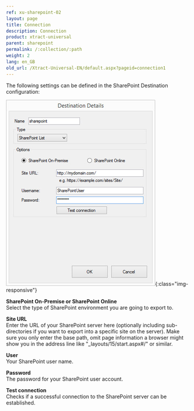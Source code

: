 ```yaml
---
ref: xu-sharepoint-02
layout: page
title: Connection
description: Connection
product: xtract-universal
parent: sharepoint
permalink: /:collection/:path
weight: 2
lang: en_GB
old_url: /Xtract-Universal-EN/default.aspx?pageid=connection1
---
```


The following settings can be defined in the SharePoint Destination configuration:


![XU_Sharepoint_Dest](/img/content/XU_Sharepoint_Dest.png){:class="img-responsive"}            


**SharePoint On-Premise or SharePoint Online**<br>
Select the type of SharePoint environment you are going to export to.

**Site URL**<br>
Enter the URL of your SharePoint server here (optionally including sub-directories if you want to export into a specific site on the server).
Make sure you only enter the base path, omit page information a browser might show you in the address line like "_layouts/15/start.aspx#/" or similar.

**User**<br>
Your SharePoint user name.

**Password**<br>
The password for your SharePoint user account.

**Test connection**<br>
Checks if a successful connection to the SharePoint server can be established.